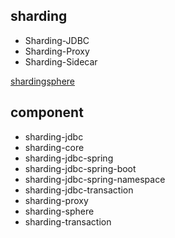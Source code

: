 
## sharding
* Sharding-JDBC
* Sharding-Proxy
* Sharding-Sidecar

[shardingsphere](https://shardingsphere.apache.org/document/current/cn/overview/)


## component
* sharding-jdbc
* sharding-core
* sharding-jdbc-spring
* sharding-jdbc-spring-boot
* sharding-jdbc-spring-namespace
* sharding-jdbc-transaction
* sharding-proxy
* sharding-sphere
* sharding-transaction